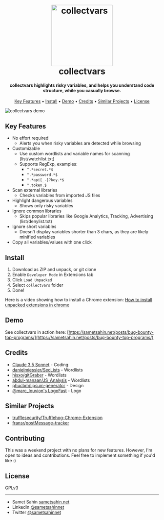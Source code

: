 <h1 align="center">
  <br>
  <a href="https://sametsahin.net/"><img src="https://sametsahin.net/images/collect-vars.svg" alt="collectvars" width="200"></a>
  <br>
  collectvars
  <br>
</h1>

<h4 align="center">collectvars highlights risky variables, and helps you understand code structure, while you casually browse.</h4>

</p>

<p align="center">
  <a href="#key-features">Key Features</a> •
  <a href="#install">Install</a> •
  <a href="#demo">Demo</a> •
  <a href="#credits">Credits</a> •
  <a href="#similar-projects">Similar Projects</a> •
  <a href="#license">License</a>
</p>

![collectvars demo](/img/collectvars-demo.gif)

## Key Features

- No effort required
  - Alerts you when risky variables are detected while browsing
- Customizable
  - Use custom wordlists and variable names for scanning (list/watchlist.txt)
  - Supports RegExp, examples:
    - `^.*secret.*$`
    - `^.*password.*$`
    - `^.*api[_-]?key.*$`
    - `^.token.$`
- Scan external libraries
  - Checks variables from imported JS files
- Highlight dangerous variables
  - Shows only risky variables
- Ignore common libraries
  - Skips popular libraries like Google Analytics, Tracking, Advertising (list/denylist.txt)
- Ignore short variables
  - Doesn't display variables shorter than 3 chars, as they are likely minified variables
- Copy all variables/values with one click

## Install

1. Download as ZIP and unpack, or git clone
2. Enable `Developer Mode` in Extensions tab
3. Click `Load Unpacked`
4. Select `collectvars` folder
5. Done!

Here is a video showing how to install a Chrome extension:
[How to install unpacked extensions in chrome](https://www.youtube.com/watch?v=oswjtLwCUqg)

## Demo

See collectvars in action here:
[https://sametsahin.net/posts/bug-bounty-top-programs/](https://sametsahin.net/posts/bug-bounty-top-programs/)

## Credits

- [Claude 3.5 Sonnet](https://claude.ai/) - Coding
- [danielmiessler/SecLists](https://github.com/danielmiessler/SecLists) - Wordlists
- [hisxo/gitGraber](https://github.com/hisxo/gitGraber) - Wordlists
- [abdul-manaan/JS_Analysis](https://github.com/abdul-manaan/JS_Analysis) - Wordlists
- [phucbm/lipsum-generator](https://github.com/phucbm/lipsum-generator) - Design
- [@marc_louvion's LogoFast](https://logofa.st/) - Logo

## Similar Projects

- [trufflesecurity/Trufflehog-Chrome-Extension](https://github.com/trufflesecurity/Trufflehog-Chrome-Extension)
- [fransr/postMessage-tracker](https://github.com/fransr/postMessage-tracker)

## Contributing

This was a weekend project with no plans for new features. However, I'm open to ideas and contributions. Feel free to implement something if you'd like :)

## License

GPLv3

---

- Samet Sahin [sametsahin.net](https://sametsahin.net)
- LinkedIn [@sametsahinnet](https://www.linkedin.com/in/sametsahinnet)
- Twitter [@sametsahinnet](https://twitter.com/sametsahinnet)
